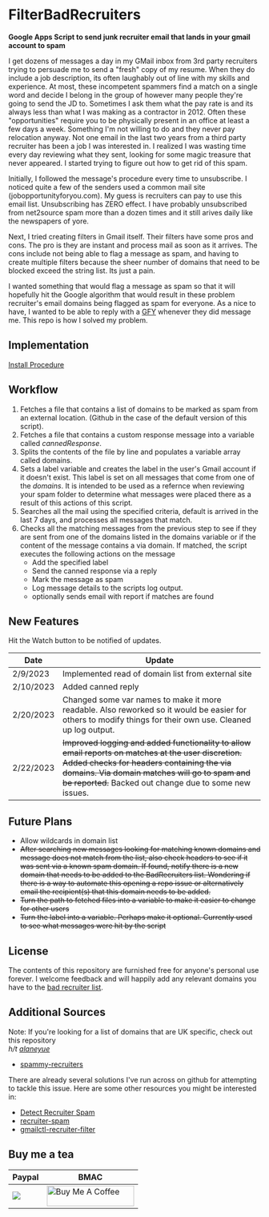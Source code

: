 # FilterBadRecruiters
**Google Apps Script to send junk recruiter email that lands in your gmail account to spam**

I get dozens of messages a day in my GMail inbox from 3rd party recruiters trying to persuade me to send a "fresh" copy of my resume.  When they do include a job description, its often laughably out of line with my skills and experience.  At most, these incompetent spammers find a match on a single word and decide I belong in the group of however many people they're going to send the JD to.  Sometimes I ask them what the pay rate is and its always less than what I was making as a contractor in 2012.  Often these "opportunities" require you to be physically present in an office at least a few days a week. Something I'm not willing to do and they never pay relocation anyway. Not one email in the last two years from a third party recruiter has been a job I was interested in.  I realized I was wasting time every day reviewing what they sent, looking for some magic treasure that never appeared.  I started trying to figure out how to get rid of this spam.  

Initially, I followed the message's procedure every time to unsubscribe.  I noticed quite a few of the senders used a common mail site (jobopportunityforyou.com).  My guess is recruiters can pay to use this email list.  Unsubscribing has ZERO effect.  I have probably unsubscribed from net2source spam more than a dozen times and it still arives daily like the newspapers of yore. 

Next, I tried creating filters in Gmail itself.  Their filters have some pros and cons.  The pro is they are instant and process mail as soon as it arrives.  The cons include not being able to flag a message as spam, and having to create multiple filters because the sheer number of domains that need to be blocked exceed the string list.  Its just a pain.  

I wanted something that would flag a message as spam so that it will hopefully hit the Google algorithm that would result in these problem recruiter's email domains being flagged as spam for everyone.  As a nice to have, I wanted to be able to reply with a [GFY](https://letmegooglethat.com/?q=gfy+acronym) whenever they did message me.  This repo is how I solved my problem.  

## Implementation
[Install Procedure](./Install.md)

## Workflow

1. Fetches a file that contains a list of domains to be marked as spam from an external location.  (Github in the case of the default version of this script).
2. Fetches a file that contains a custom response message into a variable called *cannedResponse*. 
3. Splits the contents of the file by line and populates a variable array called domains.
4. Sets a label variable and creates the label in the user's Gmail account if it doesn't exist.  This label is set on all messages that come from one of the *domains*.  It is intended to be used as a refernce when reviewing your spam folder to determine what messages were placed there as a result of this actions of this script.
5.  Searches all the mail using the specified criteria, default is arrived in the last 7 days, and processes all messages that match.  
6. Checks all the matching messages from the previous step to see if they are sent from one of the domains listed in the domains variable or if the content of the message contains a via domain.  If matched, the script executes the following actions on the message
    * Add the specified label
    * Send the canned response via a reply
    * Mark the message as spam
    * Log message details to the scripts log output.
    * optionally sends email with report if matches are found

## New Features
Hit the Watch button to be notified of updates.

| Date |Update  |
| ------ | ------ |
| 2/9/2023 |Implemented read of domain list from external site  |
| 2/10/2023 | Added canned reply |
| 2/20/2023 | Changed some var names to make it more readable.  Also reworked so it would be easier for others to modify things for their own use. Cleaned up log output. |
| 2/22/2023 | ~~Improved logging and added functionality to allow email reports on matches at the user discretion.  Added checks for headers containing the via domains.  Via domain matches will go to spam and be reported.~~ Backed out change due to some new issues.  |


## Future Plans

* Allow wildcards in domain list
* ~~After searching new messages looking for matching known domains and message does not match from the list, also check headers to see if it was sent via a known spam domain.  If found, notify there is a new domain that needs to be added to the BadRecruiters list.  Wondering if there is a way to automate this opening a repo issue or alternatively email the recipient(s) that this domain needs to be added.~~
* ~~Turn the path to fetched files into a variable to make it easier to change for other users~~
* ~~Turn the label into a variable.  Perhaps make it optional.  Currently used to see what messages were hit by the script~~


## License
The contents of this repository are furnished free for anyone's personal use forever.  I welcome feedback and will happily add any relevant domains you have to the [bad recruiter list](./BadRecruiters.txt).  

## Additional Sources
Note: If you're looking for a list of domains that are UK specific, check out this repository  
*h/t [alaneyue](https://infosec.exchange/@alaneyue)*  


* [spammy-recruiters](https://github.com/drcongo/spammy-recruiter)

There are already several solutions I've run across on github for attempting to tackle this issue.  Here are some other resources you might be interested in:  

* [Detect Recruiter Spam](https://blog.waleedkhan.name/detect-recruiter-spam/)
* [recruiter-spam](https://github.com/jceloria/recruiter-spam)
* [gmailctl-recruiter-filter](https://github.com/skyzyx/gmailctl-recruiter-filter)



## Buy me a tea

| Paypal |BMAC  |
| ------ | ------ |
| [![](https://www.paypalobjects.com/en_US/i/btn/btn_donateCC_LG.gif)](https://www.paypal.com/cgi-bin/webscr?cmd=_s-xclick&hosted_button_id=N3F3NR73HUAQJ) | <a href="https://www.buymeacoffee.com/DigitalLaura" target="_blank"><img src="https://cdn.buymeacoffee.com/buttons/default-orange.png" alt="Buy Me A Coffee" height="41" width="174"></a>

